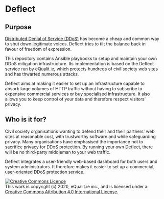 # Deflect
## Purpose
[Distributed Denial of Service (DDoS)](https://en.wikipedia.org/wiki/Denial-of-service_attack#Distributed_attack "Distributed Denial of Service (DDoS)") has become a cheap and common way to shut down legitimate voices. Deflect tries to tilt the balance back in favour of freedom of expression.

This repository contains Ansible playbooks to setup and maintain your own DDoS mitigation infrastructure. Its implementation is based on the Deflect service run by eQualit.ie, which protects hundreds of civil society web sites and has thwarted numerous attacks.

Deflect aims at making it easier to set up an infrastructure capable to absorb large volumes of HTTP traffic without having to subscribe to expensive commercial services or buy specialised infrastructure. It also allows you to keep control of your data and therefore respect visitors' privacy.

## Who is it for?
Civil society organisations wanting to defend their and their partners' web sites at reasonable cost, with trustworthy software and while safeguarding privacy. Many organisations have emphasised the importance not to sacrifice privacy for DDoS protection. By running your own Deflect, there will be no third-party middleman to your web traffic.

Deflect integrates a user-friendly web-based dashboard for both users and system administrators. It therefore makes it easier to set up a commercial, user-oriented DDoS protection service.



<a rel="license" href="http://creativecommons.org/licenses/by/4.0/">
<img alt="Creative Commons Licence" style="border-width:0" src="https://i.creativecommons.org/l/by/4.0/80x15.png" /></a><br />
This work is copyright (c) 2020, eQualit.ie inc., and is licensed under a <a rel="license" href="http://creativecommons.org/licenses/by/4.0/">Creative Commons Attribution 4.0 International License</a>.

